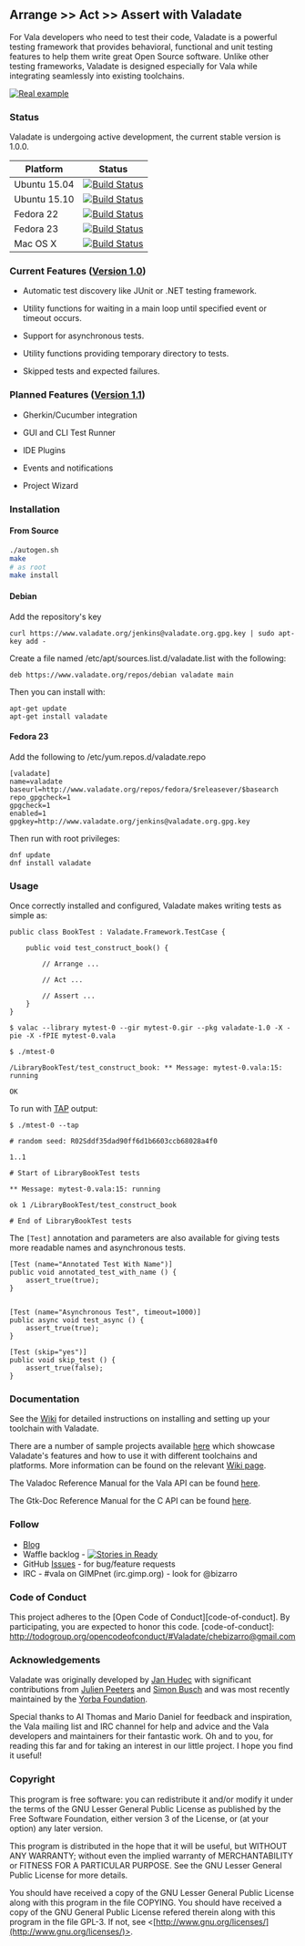 ## Arrange >> Act >> Assert with Valadate

For Vala developers who need to test their code, Valadate is a powerful testing framework that provides behavioral, functional and unit testing features to help them write great Open Source software. Unlike other testing frameworks, Valadate is designed especially for Vala while integrating seamlessly into existing toolchains.

[![Real example](https://github.com/chebizarro/valadate/wiki/images/valadate_screenshot.png)]()

### Status
Valadate is undergoing active development, the current stable version is 1.0.0.

| Platform | Status |
| --- | --- |
| Ubuntu  15.04 | [![Build Status](http://jenkins.valadate.org:8080/buildStatus/icon?job=Valadate-1.0.0)](http://jenkins.valadate.org:8080/job/Valadate-1.0.0/) |
| Ubuntu  15.10 | [![Build Status](http://jenkins.valadate.org:8080/buildStatus/icon?job=Valadate-1.0.0 (Ubuntu-15.10))](http://jenkins.valadate.org:8080/view/Valadate/job/Valadate-1.0.0%20(Ubuntu-15.10)/) |
| Fedora  22 | [![Build Status](http://jenkins.valadate.org:8080/buildStatus/icon?job=Valadate-1.0.0 (Fedora-22))](http://jenkins.valadate.org:8080/view/Valadate/job/Valadate-1.0.0%20(Fedora-22)/) |
| Fedora  23 | [![Build Status](http://jenkins.valadate.org:8080/buildStatus/icon?job=Valadate-1.0.0 (Fedora-23))](http://jenkins.valadate.org:8080/view/Valadate/job/Valadate-1.0.0%20(Fedora-23)/) |
| Mac OS X | [![Build Status](http://jenkins.valadate.org:8080/buildStatus/icon?job=Valadate-1.0.0 (Mac OSX))](http://jenkins.valadate.org:8080/job/Valadate-1.0.0%20(Mac%20OSX)/) |

### Current Features ([Version 1.0](https://github.com/chebizarro/valadate/milestones/Version%201.0.0))

  * Automatic test discovery like JUnit or .NET testing framework.

  * Utility functions for waiting in a main loop until specified event or
    timeout occurs.

  * Support for asynchronous tests.

  * Utility functions providing temporary directory to tests.

  * Skipped tests and expected failures.
  
### Planned Features ([Version 1.1](https://github.com/chebizarro/valadate/milestones/Version%201.1.0))

  * Gherkin/Cucumber integration
  
  * GUI and CLI Test Runner
  
  * IDE Plugins
  
  * Events and notifications
  
  * Project Wizard

### Installation

#### From Source

```bash
./autogen.sh
make
# as root
make install
```

#### Debian

Add the repository's key
```
curl https://www.valadate.org/jenkins@valadate.org.gpg.key | sudo apt-key add -
```
Create a file named  /etc/apt/sources.list.d/valadate.list with the following:
```
deb	https://www.valadate.org/repos/debian valadate main
```
Then you can install with:
```
apt-get update
apt-get install valadate
```

#### Fedora 23

Add the following to /etc/yum.repos.d/valadate.repo

```
[valadate]
name=valadate
baseurl=http://www.valadate.org/repos/fedora/$releasever/$basearch
repo_gpgcheck=1
gpgcheck=1
enabled=1
gpgkey=http://www.valadate.org/jenkins@valadate.org.gpg.key
```

Then run with root privileges:

```
dnf update
dnf install valadate
```

### Usage

Once correctly installed and configured, Valadate makes writing tests as simple as:

```vala
public class BookTest : Valadate.Framework.TestCase {

	public void test_construct_book() {
		
		// Arrange ...
		
		// Act ...
		
		// Assert ...
	}
}

$ valac --library mytest-0 --gir mytest-0.gir --pkg valadate-1.0 -X -pie -X -fPIE mytest-0.vala

$ ./mtest-0

/LibraryBookTest/test_construct_book: ** Message: mytest-0.vala:15: running

OK
```

To run with [TAP](https://testanything.org/) output:

```
$ ./mtest-0 --tap

# random seed: R02Sddf35dad90ff6d1b6603ccb68028a4f0

1..1

# Start of LibraryBookTest tests

** Message: mytest-0.vala:15: running

ok 1 /LibraryBookTest/test_construct_book

# End of LibraryBookTest tests
```

The ```[Test]``` annotation and parameters are also available for giving tests more readable names and asynchronous tests.

```vala
[Test (name="Annotated Test With Name")]
public void annotated_test_with_name () {
	assert_true(true);
}


[Test (name="Asynchronous Test", timeout=1000)]
public async void test_async () {
	assert_true(true);
}

[Test (skip="yes")]
public void skip_test () {
	assert_true(false);
}
```

### Documentation

See the [Wiki](https://github.com/chebizarro/valadate/wiki) for detailed instructions on installing and setting up your toolchain with Valadate.

There are a number of sample projects available [here](https://github.com/chebizarro/valadate-examples) which showcase Valadate's features and how to use it with different toolchains and platforms. More information can be found on the relevant [Wiki page](https://github.com/chebizarro/valadate/wiki).

The Valadoc Reference Manual for the Vala API can be found [here](http://www.valadate.org/docs/valadoc/valadate/index.htm).

The Gtk-Doc Reference Manual for the C API can be found [here](http://www.valadate.org/docs/gtkdoc/html/).

### Follow

* [Blog](http://bit.ly/1UDpayV)
* Waffle backlog - [![Stories in Ready](https://badge.waffle.io/chebizarro/valadate.png?label=ready&title=Ready)](https://waffle.io/chebizarro/valadate)
* GitHub [Issues](https://github.com/chebizarro/valadate/issues) - for bug/feature requests
* IRC - #vala on GIMPnet (irc.gimp.org) - look for @bizarro

### Code of Conduct

This project adheres to the [Open Code of Conduct][code-of-conduct]. By participating, you are expected to honor this code.
[code-of-conduct]: http://todogroup.org/opencodeofconduct/#Valadate/chebizarro@gmail.com

### Acknowledgements

Valadate was originally developed by [Jan Hudec](bulb@ucw.cz) with significant contributions from [Julien Peeters](contact@julienpeeters.fr) and [Simon Busch](morphis@gravedo.de) and was most recently maintained by the [Yorba Foundation](http://yorba.org/).

Special thanks to Al Thomas and Mario Daniel for feedback and inspiration, the Vala mailing list and IRC channel for help and advice and the Vala developers and maintainers for their fantastic work. Oh and to you, for reading this far and for taking an interest in our little project. I hope you find it useful!

### Copyright

This program is free software: you can redistribute it and/or modify
it under the terms of the GNU Lesser General Public License as published
by the Free Software Foundation, either version 3 of the License, or (at
your option) any later version.

This program is distributed in the hope that it will be useful,
but WITHOUT ANY WARRANTY; without even the implied warranty of
MERCHANTABILITY or FITNESS FOR A PARTICULAR PURPOSE.  See the
GNU Lesser General Public License for more details.

You should have received a copy of the GNU Lesser General Public License
along with this program in the file COPYING.  You should have received
a copy of the GNU General Public License refered therein along with this
program in the file GPL-3.  If not, see <[http://www.gnu.org/licenses/](http://www.gnu.org/licenses/)>.
